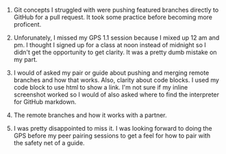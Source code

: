 1. Git concepts I struggled with were pushing featured branches directly to GitHub for a pull request. It took some practice before becoming more proficent.

2. Unforunately, I missed my GPS 1.1 session because I mixed up 12 am and pm. I thought I signed up for a class at noon instead of midnight so I didn't get the opportunity to get clarity. It was a pretty dumb mistake on my part.

3. I would of asked my pair or guide about pushing and merging remote branches and how that works. Also, clarity about code blocks. I used my code block to use html to show a link. I'm not sure if my inline screenshot worked so I would of also asked where to find the interpreter for GitHub markdown. 

4. The remote branches and how it works with a partner.

5. I was pretty disappointed to miss it. I was looking forward to doing the GPS before my peer pairing sessions to get a feel for how to pair with the safety net of a guide.